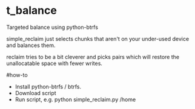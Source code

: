 # t_balance
Targeted balance using python-btrfs

simple_reclaim just selects chunks that aren't on your under-used device and balances them.

reclaim tries to be a bit cleverer and picks pairs which will restore the unallocatable space with fewer writes.

#how-to

* Install python-btrfs / btrfs.
* Download script
* Run script, e.g. python simple_reclaim.py /home
